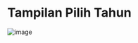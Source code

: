 # Tampilan Pilih Tahun
![image](https://github.com/hapissmaulanaa/test_venturo/assets/110292710/43784bf3-818b-4d1f-b660-1b6f61d4aa7e)
